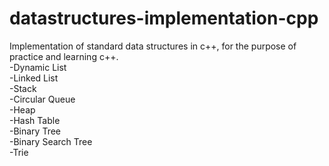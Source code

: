 # datastructures-implementation-cpp
Implementation of standard data structures in c++, for the purpose of practice and learning c++.<br/>
-Dynamic List<br/>
-Linked List<br/>
-Stack<br/>
-Circular Queue<br/>
-Heap<br/>
-Hash Table<br/>
-Binary Tree<br/>
-Binary Search Tree<br/>
-Trie<br/>

